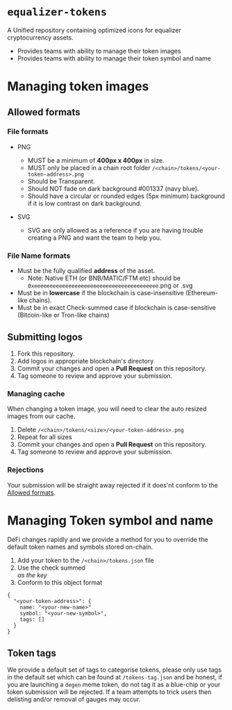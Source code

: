 # `equalizer-tokens`

A Unified repository containing optimized icons for equalizer cryptocurrency assets.

- Provides teams with ability to manage their token images
- Provides teams with ability to manage their token symbol and name

# Managing token images

## Allowed formats

### File formats

- PNG

  - MUST be a minimum of **400px x 400px** in size.
  - MUST only be placed in a chain root folder `/<chain>/tokens/<your-token-address>.png`
  - Should be Transparent.
  - Should NOT fade on dark background #001337 (navy blue).
  - Should have a circular or rounded edges (5px minimum) background if it is low contrast on dark background.

- SVG

  - SVG are only allowed as a reference if you are having trouble creating a PNG and want the team to help you.

### File Name formats

- Must be the fully qualified **address** of the asset.
  - Note: Native ETH (or BNB/MATIC/FTM etc) should be `0xeeeeeeeeeeeeeeeeeeeeeeeeeeeeeeeeeeeeeeee`.png or .svg
- Must be in **lowercase** if the blockchain is case-insensitive (Ethereum-like chains).
- Must be in exact Check-summed case if blockchain is case-sensitive (Bitcoin-like or Tron-like chains)

## Submitting logos

1. Fork this repository.
2. Add logos in appropriate blockchain's directory
3. Commit your changes and open a **Pull Request** on this repository.
4. Tag someone to review and approve your submission.

### Managing cache

When changing a token image, you will need to clear the auto resized images from our cache.

1. Delete `/<chain>/tokens/<size>/<your-token-address>.png`
2. Repeat for all sizes
3. Commit your changes and open a **Pull Request** on this repository.
4. Tag someone to review and approve your submission.

### Rejections

Your submission will be straight away rejected if it does'nt conform to the [Allowed formats](#Allowed-formats).

# Managing Token symbol and name

DeFi changes rapidly and we provide a method for you to override the default token names and symbols stored on-chain.

1. Add your token to the `/<chain>/tokens.json` file
2. Use the check summed <address> as the key
3. Conform to this object format

```
{
  "<your-token-address>": {
    name: "<your-new-name>"
    symbol: "<your-new-symbol>",
    tags: []
  }
}
```

## Token tags

We provide a default set of tags to categorise tokens, please only use tags in the default set which can be found at `/tokens-tag.json` and be honest, if you are launching a `degen` meme token, do not tag it as a blue-chip or your token submission will be rejected. If a team attempts to trick users then delisting and/or removal of gauges may occur.

